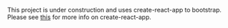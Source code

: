 This project is under construction and uses create-react-app to bootstrap.
Please see [this](https://github.com/facebook/create-react-app) for more info on create-react-app.
